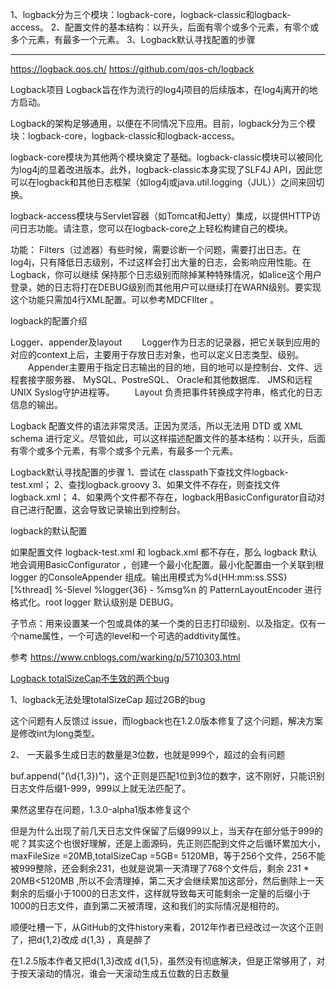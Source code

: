 1、logback分为三个模块：logback-core，logback-classic和logback-access。
2、配置文件的基本结构：以<configuration>开头，后面有零个或多个<appender>元素，有零个或多个<logger>元素，有最多一个<root>元素。
3、Logback默认寻找配置的步骤

---------------------------------------------------------------------------------------------------------------------


https://logback.qos.ch/
https://github.com/qos-ch/logback



Logback项目
Logback旨在作为流行的log4j项目的后续版本，在log4j离开的地方启动。

Logback的架构足够通用，以便在不同情况下应用。目前，logback分为三个模块：logback-core，logback-classic和logback-access。

logback-core模块为其他两个模块奠定了基础。logback-classic模块可以被同化为log4j的显着改进版本。此外，logback-classic本身实现了SLF4J API，因此您可以在logback和其他日志框架（如log4j或java.util.logging（JUL））之间来回切换。

logback-access模块​​与Servlet容器（如Tomcat和Jetty）集成，以提供HTTP访问日志功能。请注意，您可以在logback-core之上轻松构建自己的模块。



功能：
Filters（过滤器）有些时候，需要诊断一个问题，需要打出日志。在log4j，只有降低日志级别，不过这样会打出大量的日志，会影响应用性能。在Logback，你可以继续 保持那个日志级别而除掉某种特殊情况，如alice这个用户登录，她的日志将打在DEBUG级别而其他用户可以继续打在WARN级别。要实现这个功能只需加4行XML配置。可以参考MDCFIlter 。



logback的配置介绍

Logger、appender及layout
　　Logger作为日志的记录器，把它关联到应用的对应的context上后，主要用于存放日志对象，也可以定义日志类型、级别。
　　Appender主要用于指定日志输出的目的地，目的地可以是控制台、文件、远程套接字服务器、 MySQL、PostreSQL、 Oracle和其他数据库、 JMS和远程UNIX Syslog守护进程等。 
　　Layout 负责把事件转换成字符串，格式化的日志信息的输出。

Logback 配置文件的语法非常灵活。正因为灵活，所以无法用 DTD 或 XML schema 进行定义。尽管如此，可以这样描述配置文件的基本结构：以<configuration>开头，后面有零个或多个<appender>元素，有零个或多个<logger>元素，有最多一个<root>元素。

Logback默认寻找配置的步骤
1、尝试在 classpath下查找文件logback-test.xml；
2、查找logback.groovy
3、如果文件不存在，则查找文件logback.xml；
4、如果两个文件都不存在，logback用BasicConfigurator自动对自己进行配置，这会导致记录输出到控制台。

logback的默认配置

如果配置文件 logback-test.xml 和 logback.xml 都不存在，那么 logback 默认地会调用BasicConfigurator ，创建一个最小化配置。最小化配置由一个关联到根 logger 的ConsoleAppender 组成。输出用模式为%d{HH:mm:ss.SSS} [%thread] %-5level %logger{36} - %msg%n 的 PatternLayoutEncoder 进行格式化。root logger 默认级别是 DEBUG。

子节点<loger>：用来设置某一个包或具体的某一个类的日志打印级别、以及指定<appender>。<loger>仅有一个name属性，一个可选的level和一个可选的addtivity属性。


参考
https://www.cnblogs.com/warking/p/5710303.html







[Logback totalSizeCap不生效的两个bug](https://www.elietio.xyz/posts/f6b1711c.html)  

1、logback无法处理totalSizeCap 超过2GB的bug

这个问题有人反馈过 issue，而logback也在1.2.0版本修复了这个问题，解决方案是修改int为long类型。



2、 一天最多生成日志的数量是3位数，也就是999个，超过的会有问题

buf.append("(\\d{1,3})")，这个正则是匹配1位到3位的数字，这不刚好，只能识别日志文件后缀1-999，999以上就无法匹配了。

果然这里存在问题，1.3.0-alpha1版本修复这个

但是为什么出现了前几天日志文件保留了后缀999以上，当天存在部分低于999的呢？其实这个也很好理解，还是上面源码，先正则匹配到文件之后循环累加大小，maxFileSize =20MB,totalSizeCap =5GB= 5120MB，等于256个文件，256不能被999整除，还会剩余231，也就是说第一天清理了768个文件后，剩余 231 * 20MB<5120MB ,所以不会清理掉，第二天才会继续累加这部分，然后删除上一天剩余的后缀小于1000的日志文件，这样就导致每天可能剩余一定量的后缀小于1000的日志文件，直到第二天被清理，这和我们的实际情况是相符的。

顺便吐槽一下，从GitHub的文件history来看，2012年作者已经改过一次这个正则了，把d{1,2}改成 d{1,3} ，真是醉了

在1.2.5版本作者又把d{1,3}改成 d{1,5}，虽然没有彻底解决，但是正常够用了，对于按天滚动的情况，谁会一天滚动生成五位数的日志数量



